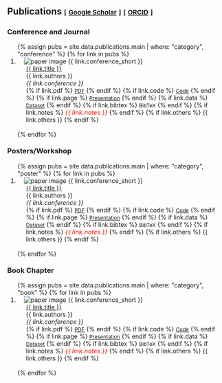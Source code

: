 <h1 id="publications"></h1>

<h2 style="margin: 60px 0px -15px;">
  Publications 
  <temp style="font-size:15px;">[</temp>
  <a href="https://scholar.google.ca/citations?user=ToadRS8AAAAJ&hl=en" target="_blank" style="font-size:15px;">Google Scholar</a>
  <temp style="font-size:15px;">]</temp>
  <temp style="font-size:15px;">[</temp>
  <a href="https://orcid.org/0000-0001-6866-0222" target="_blank" style="font-size:15px;">ORCID</a>
  <temp style="font-size:15px;">]</temp>
</h2>

<div class="publications">

  <!-- Conference and Journal Section -->
  <h3 style="margin-top: 40px;">Conference and Journal</h3>
  <ol class="bibliography">
    {% assign pubs = site.data.publications.main | where: "category", "conference" %}
    {% for link in pubs %}
      <li>
      <div class="pub-row">
      <div class="col-sm-3 abbr" style="position: relative; padding-right: 15px; padding-left: 15px;">
        <img src="{{ link.image }}" 
            class="teaser img-fluid z-depth-1 click-to-full" 
            onclick="openFullscreenImage(this)" 
            data-full="{{ link.image }}"
            alt="paper image">
        <abbr class="badge">{{ link.conference_short }}</abbr>
      </div>
        <div class="col-sm-9" style="position: relative; padding-right: 15px; padding-left: 20px;">
          <div class="title"><a href="{{ link.pdf }}">{{ link.title }}</a></div>
          <div class="author">{{ link.authors }}</div>
          <div class="periodical"><em>{{ link.conference }}</em></div>
        <div class="links">
          {% if link.pdf %} 
          <a href="{{ link.pdf }}" class="btn btn-sm z-depth-0" role="button" target="_blank" style="font-size:12px;">PDF</a>
          {% endif %}
          {% if link.code %} 
          <a href="{{ link.code }}" class="btn btn-sm z-depth-0" role="button" target="_blank" style="font-size:12px;">Code</a>
          {% endif %}
          {% if link.page %} 
          <a href="{{ link.page }}" class="btn btn-sm z-depth-0" role="button" target="_blank" style="font-size:12px;">Presentation</a>
          {% endif %}
          {% if link.data %} 
          <a href="{{ link.data }}" class="btn btn-sm z-depth-0" role="button" target="_blank" style="font-size:12px;">Dataset</a>
          {% endif %}
        {% if link.bibtex %}
        <a class="btn btn-sm z-depth-0" role="button" style="font-size:12px;" onclick="toggleBibtex('{{ link.bibtex_key }}')">BibTeX</a>
        <div id="bibtex-{{ link.bibtex_key }}" style="display: none; margin-top: 10px;">
        <pre><code class="language-bibtex">{{ link.bibtex }}</code></pre>
        </div>
          {% endif %}
          {% if link.notes %} 
          <strong> <i style="color:#e74d3c; font-weight:600">{{ link.notes }}</i></strong>
          {% endif %}
          {% if link.others %} 
          {{ link.others }}
          {% endif %}
        </div>
      </div>
      </div>
      </li>
      <br>
    {% endfor %}
  </ol>

  <!-- Posters/Workshop Section -->
  <h3 style="margin-top: 20px;">Posters/Workshop</h3>
  <ol class="bibliography">
    {% assign pubs = site.data.publications.main | where: "category", "poster" %}
    {% for link in pubs %}
      <li>
      <div class="pub-row">
      <div class="col-sm-3 abbr" style="position: relative; padding-right: 15px; padding-left: 15px;">
        <img src="{{ link.image }}" 
            class="teaser img-fluid z-depth-1 click-to-full" 
            onclick="openFullscreenImage(this)" 
            data-full="{{ link.image }}"
            alt="paper image">
        <abbr class="badge">{{ link.conference_short }}</abbr>
      </div>
        <div class="col-sm-9" style="position: relative; padding-right: 15px; padding-left: 20px;">
          <div class="title"><a href="{{ link.pdf }}">{{ link.title }}</a></div>
          <div class="author">{{ link.authors }}</div>
          <div class="periodical"><em>{{ link.conference }}</em></div>
        <div class="links">
          {% if link.pdf %} 
          <a href="{{ link.pdf }}" class="btn btn-sm z-depth-0" role="button" target="_blank" style="font-size:12px;">PDF</a>
          {% endif %}
          {% if link.code %} 
          <a href="{{ link.code }}" class="btn btn-sm z-depth-0" role="button" target="_blank" style="font-size:12px;">Code</a>
          {% endif %}
          {% if link.page %} 
          <a href="{{ link.page }}" class="btn btn-sm z-depth-0" role="button" target="_blank" style="font-size:12px;">Presentation</a>
          {% endif %}
          {% if link.data %} 
          <a href="{{ link.data }}" class="btn btn-sm z-depth-0" role="button" target="_blank" style="font-size:12px;">Dataset</a>
          {% endif %}
        {% if link.bibtex %}
        <a class="btn btn-sm z-depth-0" role="button" style="font-size:12px;" onclick="toggleBibtex('{{ link.bibtex_key }}')">BibTeX</a>
        <div id="bibtex-{{ link.bibtex_key }}" style="display: none; margin-top: 10px;">
        <pre><code class="language-bibtex">{{ link.bibtex }}</code></pre>
        </div>
          {% endif %}
          {% if link.notes %} 
          <strong> <i style="color:#e74d3c; font-weight:600">{{ link.notes }}</i></strong>
          {% endif %}
          {% if link.others %} 
          {{ link.others }}
          {% endif %}
        </div>
      </div>
      </div>
      </li>
      <br>
    {% endfor %}
  </ol>

  <!-- Book Chapter Section -->
  <h3 style="margin-top: 20px;">Book Chapter</h3>
  <ol class="bibliography">
    {% assign pubs = site.data.publications.main | where: "category", "book" %}
    {% for link in pubs %}
      <li>
      <div class="pub-row">
      <div class="col-sm-3 abbr" style="position: relative; padding-right: 15px; padding-left: 15px;">
        <img src="{{ link.image }}" 
            class="teaser img-fluid z-depth-1 click-to-full" 
            onclick="openFullscreenImage(this)" 
            data-full="{{ link.image }}"
            alt="paper image">
        <abbr class="badge">{{ link.conference_short }}</abbr>
      </div>
        <div class="col-sm-9" style="position: relative; padding-right: 15px; padding-left: 20px;">
          <div class="title"><a href="{{ link.pdf }}">{{ link.title }}</a></div>
          <div class="author">{{ link.authors }}</div>
          <div class="periodical"><em>{{ link.conference }}</em></div>
        <div class="links">
          {% if link.pdf %} 
          <a href="{{ link.pdf }}" class="btn btn-sm z-depth-0" role="button" target="_blank" style="font-size:12px;">PDF</a>
          {% endif %}
          {% if link.code %} 
          <a href="{{ link.code }}" class="btn btn-sm z-depth-0" role="button" target="_blank" style="font-size:12px;">Code</a>
          {% endif %}
          {% if link.page %} 
          <a href="{{ link.page }}" class="btn btn-sm z-depth-0" role="button" target="_blank" style="font-size:12px;">Presentation</a>
          {% endif %}
          {% if link.data %} 
          <a href="{{ link.data }}" class="btn btn-sm z-depth-0" role="button" target="_blank" style="font-size:12px;">Dataset</a>
          {% endif %}
        {% if link.bibtex %}
        <a class="btn btn-sm z-depth-0" role="button" style="font-size:12px;" onclick="toggleBibtex('{{ link.bibtex_key }}')">BibTeX</a>
        <div id="bibtex-{{ link.bibtex_key }}" style="display: none; margin-top: 10px;">
        <pre><code class="language-bibtex">{{ link.bibtex }}</code></pre>
        </div>
          {% endif %}
          {% if link.notes %} 
          <strong> <i style="color:#e74d3c; font-weight:600">{{ link.notes }}</i></strong>
          {% endif %}
          {% if link.others %} 
          {{ link.others }}
          {% endif %}
        </div>
      </div>
      </div>
      </li>
      <br>
    {% endfor %}
  </ol>

</div>

<script>
function toggleBibtex(id) {
  const el = document.getElementById('bibtex-' + id);
  el.style.display = el.style.display === "none" ? "block" : "none";
}
</script>

<div id="image-modal" style="display: none; position: fixed; top: 0; left: 0; 
    width: 100vw; height: 100vh; background: rgba(0, 0, 0, 0.85); 
    z-index: 9999; justify-content: center; align-items: center;">
  <img id="modal-img" src="" alt="Zoomed Image" style="max-width: 95%; max-height: 95%; border-radius: 8px; cursor: zoom-out;">
</div>

<script>
function openFullscreenImage(img) {
  const modal = document.getElementById("image-modal");
  const modalImg = document.getElementById("modal-img");
  modalImg.src = img.dataset.full;
  modal.style.display = "flex";
}

document.getElementById("image-modal").addEventListener("click", function () {
  this.style.display = "none";
  document.getElementById("modal-img").src = "";
});
</script>





<!-- <h1 id="publications"></h1>

<h2 style="margin: 60px 0px -15px;">Publications <temp style="font-size:15px;">[</temp><a href="https://scholar.google.ca/citations?user=ToadRS8AAAAJ&hl=en" target="_blank" style="font-size:15px;">Google Scholar</a><temp style="font-size:15px;">]</temp><temp style="font-size:15px;">[</temp><a href="https://orcid.org/my-orcid?orcid=0000-0001-6866-0222" target="_blank" style="font-size:15px;">ORCID</a><temp style="font-size:15px;">]</temp></h2>


<div class="publications">
<ol class="bibliography">

{% for link in site.data.publications.main %}

<li>
<div class="pub-row">
<div class="col-sm-3 abbr" style="position: relative; padding-right: 15px; padding-left: 15px;">
  <img src="{{ link.image }}" 
       class="teaser img-fluid z-depth-1 click-to-full" 
       onclick="openFullscreenImage(this)" 
       data-full="{{ link.image }}"
       alt="paper image">
  <abbr class="badge">{{ link.conference_short }}</abbr>
</div>
     <div class="col-sm-9" style="position: relative; padding-right: 15px; padding-left: 20px;">
      <div class="title"><a href="{{ link.pdf }}">{{ link.title }}</a></div>
      <div class="author">{{ link.authors }}</div>
      <div class="periodical"><em>{{ link.conference }}</em>
      </div>
    <div class="links">
      {% if link.pdf %} 
      <a href="{{ link.pdf }}" class="btn btn-sm z-depth-0" role="button" target="_blank" style="font-size:12px;">PDF</a>
      {% endif %}
      {% if link.code %} 
      <a href="{{ link.code }}" class="btn btn-sm z-depth-0" role="button" target="_blank" style="font-size:12px;">Code</a>
      {% endif %}
      {% if link.page %} 
      <a href="{{ link.page }}" class="btn btn-sm z-depth-0" role="button" target="_blank" style="font-size:12px;">Presentation</a>
      {% endif %}
      {% if link.data %} 
      <a href="{{ link.data }}" class="btn btn-sm z-depth-0" role="button" target="_blank" style="font-size:12px;">Dataset</a>
      {% endif %}
    {% if link.bibtex %}
    <a class="btn btn-sm z-depth-0" role="button" style="font-size:12px;" onclick="toggleBibtex('{{ link.bibtex_key }}')">BibTeX</a>

  <div id="bibtex-{{ link.bibtex_key }}" style="display: none; margin-top: 10px;">
  <pre><code class="language-bibtex">{{ link.bibtex }}</code></pre>
  </div>
      {% endif %}
      {% if link.notes %} 
      <strong> <i style="color:#e74d3c; font-weight:600">{{ link.notes }}</i></strong>
      {% endif %}
      {% if link.others %} 
      {{ link.others }}
      {% endif %}
    </div>
  </div>
</div>
</li>

<br>

{% endfor %}

<script>
function toggleBibtex(id) {
  const el = document.getElementById('bibtex-' + id);
  el.style.display = el.style.display === "none" ? "block" : "none";
}
</script>


<script>
function toggleZoom(img) {
  img.classList.toggle('zoomed');
}
</script>

<div id="image-modal" style="display: none; position: fixed; top: 0; left: 0; 
    width: 100vw; height: 100vh; background: rgba(0, 0, 0, 0.85); 
    z-index: 9999; justify-content: center; align-items: center;">
  <img id="modal-img" src="" alt="Zoomed Image" style="max-width: 95%; max-height: 95%; border-radius: 8px; cursor: zoom-out;">
</div>

<script>
function openFullscreenImage(img) {
  const modal = document.getElementById("image-modal");
  const modalImg = document.getElementById("modal-img");
  modalImg.src = img.dataset.full;
  modal.style.display = "flex";
}

document.getElementById("image-modal").addEventListener("click", function () {
  this.style.display = "none";
  document.getElementById("modal-img").src = "";
});
</script>
<!-- <li>
<div class="pub-row">
  <div class="col-sm-3 abbr" style="position: relative;padding-right: 15px;padding-left: 15px;">
    <img src="https://img.yliu.me/teaser/MTL_CVPR.png" class="teaser img-fluid z-depth-1">
            <abbr class="badge">CVPR</abbr>
  </div>
  <div class="col-sm-9" style="position: relative;padding-right: 15px;padding-left: 20px;">
      <div class="title"><a href="https://openaccess.thecvf.com/content_CVPR_2019/html/Sun_Meta-Transfer_Learning_for_Few-Shot_Learning_CVPR_2019_paper.html">Meta-Transfer Learning for Few-Shot Learning</a></div>
      <div class="author">Qianru Sun*, <strong>Yaoyao Liu*</strong>, Tat-Seng Chua, Bernt Schiele <br> (* Equal contribution)</div>
      <div class="periodical"><em>IEEE/CVF Conference on Computer Vision and Pattern Recognition <strong>(CVPR)</strong>, 2019.</em>
      </div>
    <div class="links">
      <a href="https://openaccess.thecvf.com/content_CVPR_2019/papers/Sun_Meta-Transfer_Learning_for_Few-Shot_Learning_CVPR_2019_paper.pdf" class="btn btn-sm z-depth-0" role="button" target="_blank" style="font-size:12px;">PDF</a>
      <a href="https://github.com/yaoyao-liu/meta-transfer-learning" class="btn btn-sm z-depth-0" role="button" target="_blank" style="font-size:12px;">Code</a>
      <a href="https://lyy.mpi-inf.mpg.de/mtl/" class="btn btn-sm z-depth-0" role="button" target="_blank" style="font-size:12px;">Project Page</a>
      <a href="https://dblp.uni-trier.de/rec/conf/cvpr/SunLCS19.html?view=bibtex" class="btn btn-sm z-depth-0" role="button" target="_blank" style="font-size:12px;">BibTex</a>
<br>
<strong> <a style="color:#e74d3c; font-weight:600" href="https://scholar.google.com/citations?view_op=view_citation&hl=en&user=Qi2PSmEAAAAJ&authuser=1&citation_for_view=Qi2PSmEAAAAJ:Tyk-4Ss8FVUC"><i id="total_citation_mtl">800+</i><i style="color:#e74d3c; font-weight:600"> Citations • </i></a><a href="https://github.com/yaoyao-liu/meta-transfer-learning" target="_blank" rel="noopener"><i style="color:#e74d3c; font-weight:600" id="githubstars_mtl">600+</i><i style="color:#e74d3c; font-weight:600"> GitHub Stars</i></a></strong>
<br>
<strong><a style="color:#e74d3c; font-weight:600" href="https://scholar.google.com/citations?hl=en&view_op=list_hcore&venue=FXe-a9w0eycJ.2024&vq=en&cstart=60"><i>Top 100 Most Cited CVPR Papers over the Last Five Years</i></a></strong>
  <script>
  githubStars("yaoyao-liu/meta-transfer-learning", function(stars) {
  var startext = document.getElementById("githubstars_mtl");
        startext.innerHTML=stars;
  });
  </script>
  <script>
      $(document).ready(function () {
          
          var gsDataBaseUrl = 'https://raw.githubusercontent.com/yaoyao-liu/yaoyao-liu.github.io/'
          
          $.getJSON(gsDataBaseUrl + "google-scholar-stats/gs_data.json", function (data) {
              var totalCitation = data['publications']['Qi2PSmEAAAAJ:Tyk-4Ss8FVUC']['num_citations']
              document.getElementById('total_citation_mtl').innerHTML = totalCitation;
              var citationEles = document.getElementsByClassName('show_paper_citations')
              Array.prototype.forEach.call(citationEles, element => {
                  var paperId = element.getAttribute('data')
                  var numCitations = data['publications'][paperId]['num_citations']
                  element.innerHTML = '| Citations: ' + numCitations;
              });
          });
      })
  </script>
    </div> 
  </div>
</div>
</li>--
</ol>
</div>
-->
